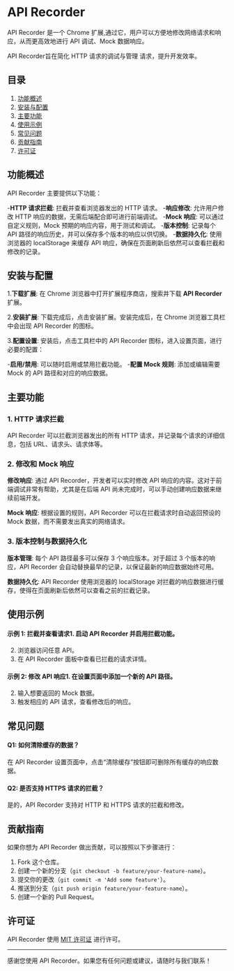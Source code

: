 # API Recorder

API Recorder 是一个 Chrome 扩展,通过它，用户可以方便地修改网络请求和响应，从而更高效地进行 API 调试、Mock 数据响应。

API Recorder旨在简化 HTTP 请求的调试与管理 请求，提升开发效率。

## 目录
1. [功能概述](#功能概述)
2. [安装与配置](#安装与配置)
3. [主要功能](#主要功能)
4. [使用示例](#使用示例)
5. [常见问题](#常见问题)
6. [贡献指南](#贡献指南)
7. [许可证](#许可证)

## 功能概述

API Recorder 主要提供以下功能：


-**HTTP 请求拦截**: 拦截并查看浏览器发出的 HTTP 请求。
-**响应修改**: 允许用户修改 HTTP 响应的数据，无需后端配合即可进行前端调试。
-**Mock 响应**: 可以通过自定义规则，Mock 预期的响应内容，用于测试和调试。
-**版本控制**: 记录每个 API 路径的响应历史，并可以保存多个版本的响应以供切换。
-**数据持久化**: 使用浏览器的 localStorage 来缓存 API 响应，确保在页面刷新后依然可以查看拦截和修改的记录。

## 安装与配置
1.**下载扩展**: 在 Chrome 浏览器中打开扩展程序商店，搜索并下载 **API Recorder** 扩展。

2.**安装扩展**: 下载完成后，点击安装扩展。安装完成后，在 Chrome 浏览器工具栏中会出现 API Recorder 的图标。

3.**配置设置**: 安装后，点击工具栏中的 API Recorder 图标，进入设置页面，进行必要的配置：

   -**启用/禁用**: 可以随时启用或禁用拦截功能。
   -**配置 Mock 规则**: 添加或编辑需要 Mock 的 API 路径和对应的响应数据。

## 主要功能

### 1. HTTP 请求拦截

API Recorder 可以拦截浏览器发出的所有 HTTP 请求，并记录每个请求的详细信息，包括 URL、请求头、请求体等。

### 2. 修改和 Mock 响应

**修改响应**: 通过 API Recorder，开发者可以实时修改 API 响应的内容。这对于前端调试非常有帮助，尤其是在后端 API 尚未完成时，可以手动创建响应数据来继续前端开发。
  
**Mock 响应**: 根据设置的规则，API Recorder 可以在拦截请求时自动返回预设的 Mock 数据，而不需要发出真实的网络请求。

### 3. 版本控制与数据持久化

**版本管理**: 每个 API 路径最多可以保存 3 个响应版本。对于超过 3 个版本的响应，API Recorder 会自动替换最早的记录，以保证最新的响应数据始终可用。
  
**数据持久化**: API Recorder 使用浏览器的 localStorage 对拦截的响应数据进行缓存，使得在页面刷新后依然可以查看之前的拦截记录。

## 使用示例
#### 示例 1: 拦截并查看请求1. 启动 API Recorder 并启用拦截功能。
2. 浏览器访问任意 API。
3. 在 API Recorder 面板中查看已拦截的请求详情。

#### 示例 2: 修改 API 响应1. 在设置页面中添加一个新的 API 路径。
2. 输入想要返回的 Mock 数据。
3. 触发相应的 API 请求，查看修改后的响应。

## 常见问题

#### Q1: 如何清除缓存的数据？

在 API Recorder 设置页面中，点击“清除缓存”按钮即可删除所有缓存的响应数据。

#### Q2: 是否支持 HTTPS 请求的拦截？

是的，API Recorder 支持对 HTTP 和 HTTPS 请求的拦截和修改。

## 贡献指南

如果你想为 API Recorder 做出贡献，可以按照以下步骤进行：

1. Fork 这个仓库。
2. 创建一个新的分支（`git checkout -b feature/your-feature-name`）。
3. 提交你的更改（`git commit -m 'Add some feature'`）。
4. 推送到分支（`git push origin feature/your-feature-name`）。
5. 创建一个新的 Pull Request。

## 许可证

API Recorder 使用 [MIT 许可证](LICENSE) 进行许可。

---

感谢您使用 API Recorder。如果您有任何问题或建议，请随时与我们联系！